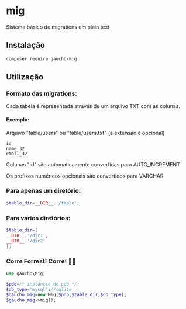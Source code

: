 # mig

Sistema básico de migrations em plain text

## Instalação

```bash
composer require gaucho/mig
```

## Utilização

### Formato das migrations:

Cada tabela é representada através de um arquivo TXT com as colunas.

#### Exemplo:

Arquivo "table/users" ou "table/users.txt" (a extensão é opcional)

```
id
name_32
email_32
```

Colunas "id" são automaticamente convertidas para AUTO_INCREMENT

Os prefixos numéricos opcionais são convertidos para VARCHAR

### Para apenas um diretório:

```php
$table_dir=__DIR__.'/table';
```

### Para vários diretórios:

```php
$table_dir=[
__DIR__.'/dir1',
__DIR__.'/dir2'
];
```


### Corre Forrest! Corre! 🏃‍♂️

```php
use gaucho\Mig;

$pdo=/* instância do pdo */;
$db_type='mysql';//sqlite
$gaucho_mig=new Mig($pdo,$table_dir,$db_type);
$gaucho_mig->mig();
```
